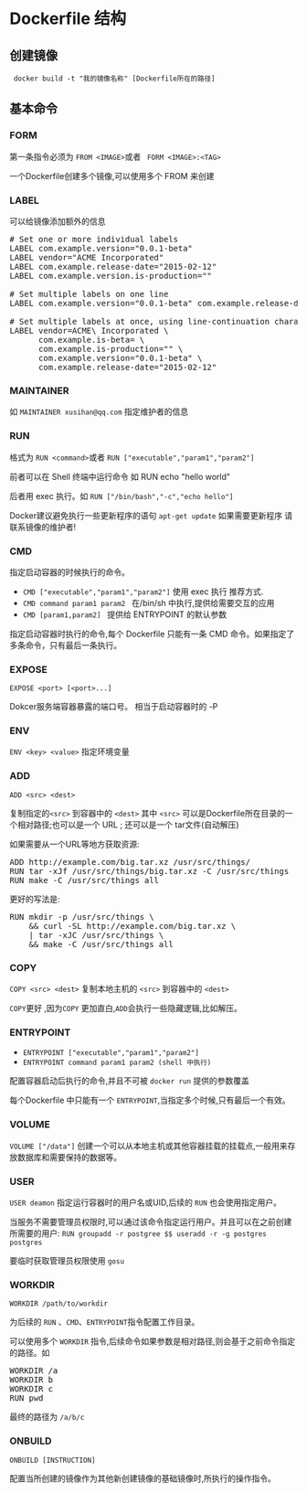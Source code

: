 # Dockerfile 结构

## 创建镜像

``` docker build -t "我的镜像名称" [Dockerfile所在的路径]```

## 基本命令

### FORM

第一条指令必须为 ``` FROM <IMAGE> ```或者 ``` FORM <IMAGE>:<TAG>```

一个Dockerfile创建多个镜像,可以使用多个 FROM 来创建

### LABEL

可以给镜像添加额外的信息

<pre>
# Set one or more individual labels
LABEL com.example.version="0.0.1-beta"
LABEL vendor="ACME Incorporated"
LABEL com.example.release-date="2015-02-12"
LABEL com.example.version.is-production=""

# Set multiple labels on one line
LABEL com.example.version="0.0.1-beta" com.example.release-date="2015-02-12"

# Set multiple labels at once, using line-continuation characters to break long lines
LABEL vendor=ACME\ Incorporated \
      com.example.is-beta= \
      com.example.is-production="" \
      com.example.version="0.0.1-beta" \
      com.example.release-date="2015-02-12"
</pre>

### MAINTAINER

如 ``` MAINTAINER xusihan@qq.com ``` 指定维护者的信息


### RUN

格式为 ``` RUN <command> ```或者 ``` RUN ["executable","param1","param2"] ```

前者可以在 Shell 终端中运行命令 如 RUN echo "hello world"

后者用 exec 执行。如 ``` RUN ["/bin/bash","-c","echo hello"] ```

Docker建议避免执行一些更新程序的语句 ```apt-get update```
 如果需要更新程序 请联系镜像的维护者!
### CMD 

指定启动容器的时候执行的命令。

- ```CMD ["executable","param1","param2"]``` 使用 exec 执行 推荐方式.
- ```CMD command param1 param2 ``` 在/bin/sh 中执行,提供给需要交互的应用
- ```CMD [param1,param2] ``` 提供给 ENTRYPOINT 的默认参数

指定启动容器时执行的命令,每个 Dockerfile 只能有一条 CMD 命令。如果指定了多条命令，只有最后一条执行。

### EXPOSE

``` EXPOSE <port> [<port>...] ```

Dokcer服务端容器暴露的端口号。 相当于启动容器时的 -P

### ENV

``` ENV <key> <value> ``` 指定环境变量

### ADD

``` ADD <src> <dest> ``` 

复制指定的```<src>``` 到容器中的 ```<dest>```  其中 ```<src>``` 可以是Dockerfile所在目录的一个相对路径;也可以是一个 URL ; 还可以是一个 tar文件(自动解压)


如果需要从一个URL等地方获取资源:
<pre>
ADD http://example.com/big.tar.xz /usr/src/things/
RUN tar -xJf /usr/src/things/big.tar.xz -C /usr/src/things
RUN make -C /usr/src/things all
</pre>

更好的写法是:
<pre>
RUN mkdir -p /usr/src/things \
    && curl -SL http://example.com/big.tar.xz \
    | tar -xJC /usr/src/things \
    && make -C /usr/src/things all
</pre>

### COPY

``` COPY <src> <dest> ``` 复制本地主机的 ```<src>``` 到容器中的 ```<dest>```

```COPY```更好 ,因为```COPY``` 更加直白,```ADD```会执行一些隐藏逻辑,比如解压。

### ENTRYPOINT

- ``` ENTRYPOINT ["executable","param1","param2"] ```
- ``` ENTRYPOINT command param1 param2 (shell 中执行) ```

配置容器启动后执行的命令,并且不可被 ``` docker run ``` 提供的参数覆盖

每个Dockerfile 中只能有一个 ```ENTRYPOINT```,当指定多个时候,只有最后一个有效。

### VOLUME

```VOLUME ["/data"]``` 创建一个可以从本地主机或其他容器挂载的挂载点,一般用来存放数据库和需要保持的数据等。

### USER
```USER deamon``` 指定运行容器时的用户名或UID,后续的 ```RUN``` 也会使用指定用户。

当服务不需要管理员权限时,可以通过该命令指定运行用户。并且可以在之前创建所需要的用户:
``` RUN groupadd -r postgree $$ useradd -r -g postgres postgres ```
 
要临时获取管理员权限使用 ```gosu``` 

### WORKDIR

```WORKDIR /path/to/workdir``` 

为后续的 ```RUN``` 、```CMD```、```ENTRYPOINT```指令配置工作目录。

可以使用多个 ```WORKDIR``` 指令,后续命令如果参数是相对路径,则会基于之前命令指定的路径。如

<pre>
WORKDIR /a
WORKDIR b
WORKDIR c
RUN pwd
</pre>

最终的路径为 ```/a/b/c```

### ONBUILD

```ONBUILD [INSTRUCTION] ```

配置当所创建的镜像作为其他新创建镜像的基础镜像时,所执行的操作指令。
